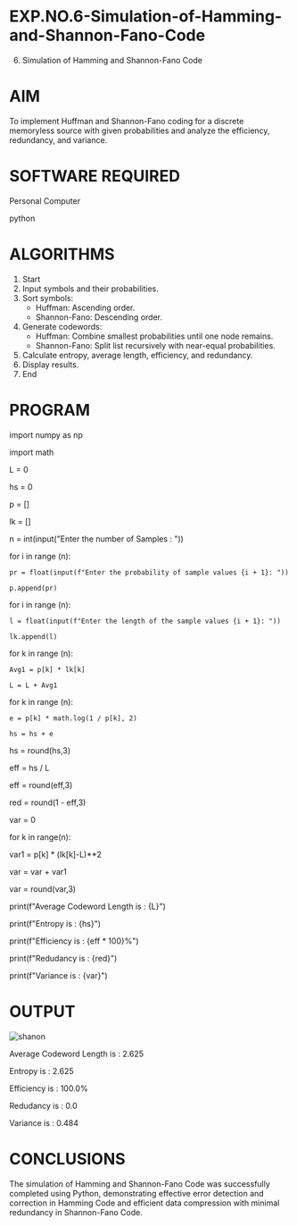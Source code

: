 # EXP.NO.6-Simulation-of-Hamming-and-Shannon-Fano-Code
6. Simulation of Hamming and Shannon-Fano Code

# AIM
To implement Huffman and Shannon-Fano coding for a discrete memoryless source with given probabilities and analyze the efficiency, redundancy, and variance.


# SOFTWARE REQUIRED
Personal Computer

python


# ALGORITHMS
1. Start
2. Input symbols and their probabilities.
3. Sort symbols:
   - Huffman: Ascending order.
   - Shannon-Fano: Descending order.
4. Generate codewords:
   - Huffman: Combine smallest probabilities until one node remains.
   - Shannon-Fano: Split list recursively with near-equal probabilities.
5. Calculate entropy, average length, efficiency, and redundancy.
6. Display results.
7. End

# PROGRAM
import numpy as np

import math 

L  = 0

hs = 0

p = []

lk = []

n = int(input("Enter the number of Samples : "))

for i in range (n): 

    pr = float(input(f"Enter the probability of sample values {i + 1}: "))  
    
    p.append(pr)
    
for i in range (n):

    l = float(input(f"Enter the length of the sample values {i + 1}: "))  

    lk.append(l)
    
for k in range (n):

    Avg1 = p[k] * lk[k]
    
    L = L + Avg1
    
for k in range (n):

    e = p[k] * math.log(1 / p[k], 2)
    
    hs = hs + e
    
hs = round(hs,3)

eff =  hs / L

eff = round(eff,3)

red =  round(1 - eff,3) 

var = 0

for k in range(n):

  var1 = p[k] * (lk[k]-L)**2
  
  var = var + var1
  
var = round(var,3)

print(f"Average Codeword Length is : {L}")

print(f"Entropy is : {hs}")

print(f"Efficiency is : {eff * 100}%")

print(f"Redudancy is : {red}")

print(f"Variance is : {var}")

# OUTPUT

![shanon](https://github.com/user-attachments/assets/b741e60d-ab47-4246-a569-ea923796d40b)

Average Codeword Length is : 2.625

Entropy is : 2.625

Efficiency is : 100.0%

Redudancy is : 0.0

Variance is : 0.484
 
# CONCLUSIONS
The simulation of Hamming and Shannon-Fano Code was successfully completed using Python, demonstrating effective error detection and correction in Hamming Code and efficient data compression with minimal redundancy in Shannon-Fano Code.
